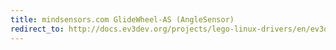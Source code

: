 ```yaml
---
title: mindsensors.com GlideWheel-AS (AngleSensor)
redirect_to: http://docs.ev3dev.org/projects/lego-linux-drivers/en/ev3dev-jessie/sensor_data.html#ms-angle
---
```

